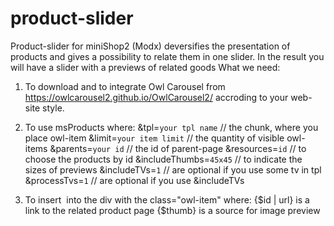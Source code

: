 # product-slider

Product-slider for miniShop2 (Modx) deversifies the presentation of products and gives a possibility to relate them in one slider. In the result you will have a slider with a previews of related goods 
What we need:
1. To download and to integrate Owl Carousel from https://owlcarousel2.github.io/OwlCarousel2/ accroding to your web-site style.
2. To use msProducts where:
   &tpl=`your tpl name` // the chunk, where you place owl-item
   &limit=`your item limit` // the quantity of visible owl-items
   &parents=`your id` // the id of parent-page
   &resources=`id` // to choose the products by id
   &includeThumbs=`45x45` // to indicate the sizes of previews
    &includeTVs=`1` // are optional if you use some tv in tpl
		&processTvs=`1` // are optional if you use &includeTVs
	  
 3. To insert <a href="{$id | url}"><img src="{$thumb}" alt=""></a> into the div with the class="owl-item" where:
    {$id | url} is a link to the related product page
    {$thumb} is a source for image preview
